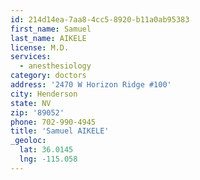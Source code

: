 ```yaml
---
id: 214d14ea-7aa8-4cc5-8920-b11a0ab95383
first_name: Samuel
last_name: AIKELE
license: M.D.
services:
  - anesthesiology
category: doctors
address: '2470 W Horizon Ridge #100'
city: Henderson
state: NV
zip: '89052'
phone: 702-990-4945
title: 'Samuel AIKELE'
_geoloc:
  lat: 36.0145
  lng: -115.058
---
```

